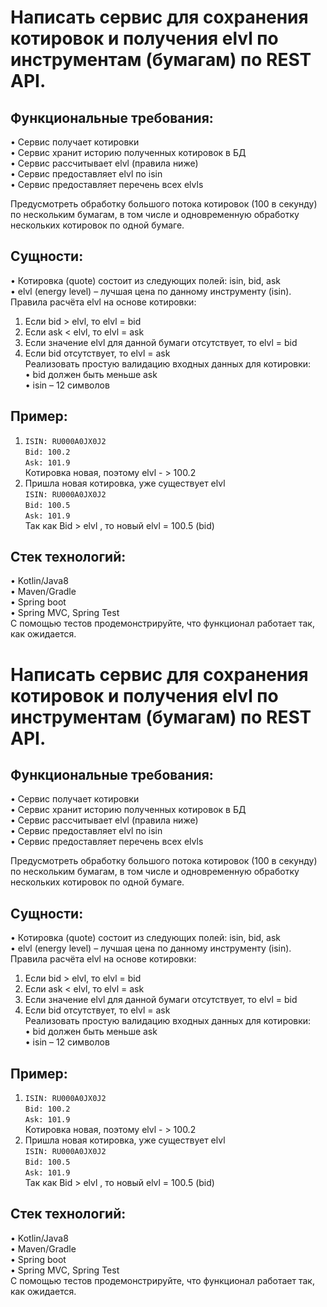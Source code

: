 # Написать сервис для сохранения котировок и получения elvl по инструментам (бумагам) по REST API.

## Функциональные требования:
• Сервис получает котировки  
• Сервис хранит историю полученных котировок в БД  
• Сервис рассчитывает elvl (правила ниже)  
• Сервис предоставляет elvl по isin  
• Сервис предоставляет перечень всех elvls

Предусмотреть обработку большого потока котировок (100 в секунду) по нескольким бумагам, в том числе и
одновременную обработку нескольких котировок по одной бумаге.

## Сущности:
• Котировка (quote) состоит из следующих полей: isin, bid, ask  
• elvl (energy level) – лучшая цена по данному инструменту (isin).  
Правила расчёта elvl на основе котировки:
1. Если bid > elvl, то elvl = bid
2. Если ask < elvl, то elvl = ask
3. Если значение elvl для данной бумаги отсутствует, то elvl = bid
4. Если bid отсутствует, то elvl = ask  
   Реализовать простую валидацию входных данных для котировки:  
   • bid должен быть меньше ask  
   • isin – 12 символов
## Пример:
1. `ISIN: RU000A0JX0J2`  
   `Bid: 100.2`  
   `Ask: 101.9`  
   Котировка новая, поэтому elvl - > 100.2
2. Пришла новая котировка, уже существует elvl  
   `ISIN: RU000A0JX0J2`  
   `Bid: 100.5`  
   `Ask: 101.9`  
   Так как Bid > elvl , то новый elvl = 100.5 (bid)
## Стек технологий:
• Kotlin/Java8  
• Maven/Gradle  
• Spring boot  
• Spring MVC, Spring Test  
С помощью тестов продемонстрируйте, что функционал работает так, как ожидается.  
# Написать сервис для сохранения котировок и получения elvl по инструментам (бумагам) по REST API.

## Функциональные требования:
• Сервис получает котировки  
• Сервис хранит историю полученных котировок в БД  
• Сервис рассчитывает elvl (правила ниже)  
• Сервис предоставляет elvl по isin  
• Сервис предоставляет перечень всех elvls

Предусмотреть обработку большого потока котировок (100 в секунду) по нескольким бумагам, в том числе и
одновременную обработку нескольких котировок по одной бумаге.

## Сущности:
• Котировка (quote) состоит из следующих полей: isin, bid, ask  
• elvl (energy level) – лучшая цена по данному инструменту (isin).  
Правила расчёта elvl на основе котировки:
1. Если bid > elvl, то elvl = bid
2. Если ask < elvl, то elvl = ask
3. Если значение elvl для данной бумаги отсутствует, то elvl = bid
4. Если bid отсутствует, то elvl = ask  
   Реализовать простую валидацию входных данных для котировки:  
   • bid должен быть меньше ask  
   • isin – 12 символов
## Пример:
1. `ISIN: RU000A0JX0J2`  
   `Bid: 100.2`  
   `Ask: 101.9`  
   Котировка новая, поэтому elvl - > 100.2
2. Пришла новая котировка, уже существует elvl  
   `ISIN: RU000A0JX0J2`  
   `Bid: 100.5`  
   `Ask: 101.9`  
   Так как Bid > elvl , то новый elvl = 100.5 (bid)
## Стек технологий:
• Kotlin/Java8  
• Maven/Gradle  
• Spring boot  
• Spring MVC, Spring Test  
С помощью тестов продемонстрируйте, что функционал работает так, как ожидается.  
